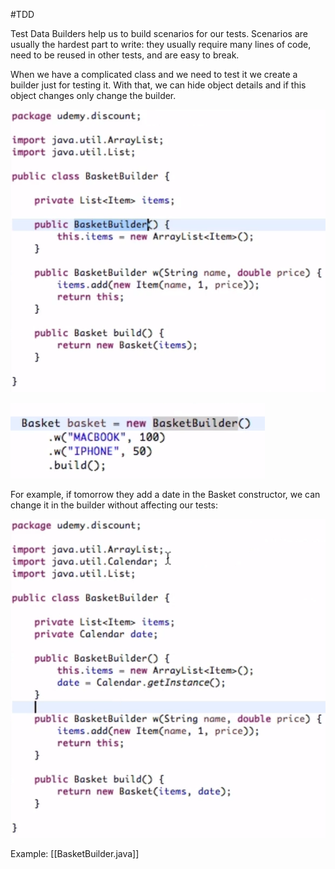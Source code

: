 #TDD 

Test Data Builders help us to build scenarios for our tests. Scenarios are usually the hardest part to write: they usually require many lines of code, need to be reused in other tests, and are easy to break.

When we have a complicated class and we need to test it we create a builder just for testing it. With that, we can hide object details and if this object changes only change the builder.

![Pasted image 20221219130852.png](images/Pasted%20image%2020221219130852.png)

![Pasted image 20221219130835.png](images/Pasted%20image%2020221219130835.png)

For example, if tomorrow they add a date in the Basket constructor, we can change it in the builder without affecting our tests:

![Pasted image 20221219131225.png](images/Pasted%20image%2020221219131225.png)

Example: [[BasketBuilder.java]]